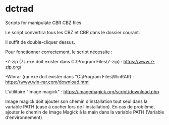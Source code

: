 # dctrad
Scripts for manipulate CBR CBZ files

Le script convertira tous les CBZ et CBR dans le dossier courant.

Il suffit de double-cliquer dessus.

Pour fonctionner correctement, le script nécessite :

-7-zip (7z.exe doit exister dans C:\Program Files\7-zip) : https://www.7-zip.org/

-WInrar (rar.exe doit exister dans "C:\Program Files\WinRAR\) : https://www.win-rar.com/download.html

L'utilitaire "Image magick" : https://imagemagick.org/script/download.php

Image magick doit ajouter son chemin d'installation tout seul dans la variable PATH (case à cocher lors de l'installation).
En cas de problème, ajouter le chemin de Image Magick à la main dans la variable PATH (Variable d'environnement)
